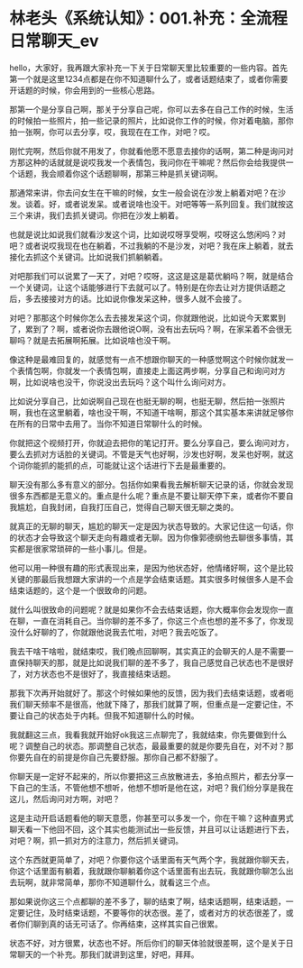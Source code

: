 # 林老头《系统认知》：001.补充：全流程日常聊天_ev

hello，大家好，我再跟大家补充一下关于日常聊天里比较重要的一些内容。首先第一个就是这里1234点都是在你不知道聊什么了，或者话题结束了，或者你需要开话题的时候，你会用到的一些核心思路。

那第一个是分享自己啊，那关于分享自己呢，你可以去多在自己工作的时候，生活的时候拍一些照片，拍一些记录的照片，比如说你工作的时候，你对着电脑，那你拍一张啊，你可以去分享，哎，我现在在工作，对吧？哎。

刚忙完啊，然后你就不用发了，你就看他愿不愿意去接你的话啊，第二种是询问对方那这种的话就就是说哎我发一个表情包，我问你在干嘛呢？然后你会给我提供一个话题，我会顺着你这个话题聊啊，那第三种是抓关键词啊。

那通常来讲，你去问女生在干嘛的时候，女生一般会说在沙发上躺着对吧？在沙发。谈着。好，或者说发呆。或者说啥也没干。对吧等等一系列回复。我们就按这三个来讲，我们去抓关键词。你把在沙发上躺着。

也就是说比如说我们就看沙发这个词，比如说哎呀享受啊，哎呀这么悠闲吗？对吧？或者说哎我现在也在躺着，不过我躺的不是沙发，对吧？我在床上躺着，就去接化去抓这个关键词。比如说我们抓躺躺着。

对吧那我们可以说累了一天了，对吧？哎呀，这这是这是葛优躺吗？啊，就是结合一个关键词，让这个话能够进行下去就可以了。特别是在你去让对方提供话题之后，多去接接对方的话。比如说你像发呆这种，很多人就不会接了。

对吧？那那这个时候你怎么去去接发呆这个词，你就跟他说，比如说今天累累到了，累到了？啊，或者说你去跟他说O啊，没有出去玩吗？啊，在家呆着不会很无聊吗？就是去拓展啊拓展。比如说啥也没干啊。

像这种是最难回复的，就感觉有一点不想跟你聊天的一种感觉啊这个时候你就发一个表情包啊，你就发一个表情包啊，直接走上面这两步啊，分享自己和询问对方啊，比如说啥也没干，你说没出去玩吗？这个叫什么询问对方。

比如说分享自己，比如说啊自己现在也挺无聊的啊，也挺无聊，然后拍一张照片啊，我也在这里躺着，啥也没干啊，不知道干啥啊，那这个其实基本来讲就足够你在所有的日常中去用了。当你不知道日常聊什么的时候。

你就把这个视频打开，你就迫去把你的笔记打开。要么分享自己，要么询问对方，要么去抓对方话脸的关键词。不管是天气也好啊，沙发也好啊，发呆也好啊，就这个词你能抓的能抓的点，可能就让这个话进行下去是最重要的。

聊天没有那么多有意义的部分。包括你如果看我去解析聊天记录的话，你就会发现很多东西都是无意义的。重点是什么呢？重点是不要让聊天停下来，或者你不要自我尴尬，自我封闭，自我打压自己，觉得自己聊天很无聊之类的。

就真正的无聊的聊天，尴尬的聊天一定是因为状态导致的。大家记住这一句话，你的状态才会导致这个聊天走向有趣或者无聊。因为你像郭德纲他去聊很多事情，其实都是很家常琐碎的一些小事儿。但是。

他可以用一种很有趣的形式表现出来，是因为他状态好，他情绪好啊，这个是比较关键的那最后我想跟大家讲的一个点是学会结束话题。其实很多时候很多人是不会结束话题的，这个是一个很致命的问题。

就什么叫很致命的问题呢？就是如果你不会去结束话题，你大概率你会发现你一直在聊，一直在消耗自己。当你聊的差不多了，你这三个点也想的差不多了，你发现没什么好聊的了，你就跟他说我去忙啦，对吧？我去吃饭了。

我去干啥干啥啦，就结束哎，我们晚点回聊啊，其实真正的会聊天的人是不需要一直保持聊天的那，就是比如说我们聊的差不多了，我自己感觉自己状态也不是很好了，对方状态也不是很好了，我直接结束话题。

那我下次再开始就好了。那这个时候如果他的反馈，因为我们去结束话题，或者呃我们聊天频率不是很高，他就下降了，那我们就算了啊，但重点是一定要记住，不要让自己的状态处于内耗。但我不知道聊什么的时候。

我就翻这三点，我看我就开始好ok我这三点聊完了，我就结束，你先要做到什么呢？调整自己的状态。那调整自己状态，最最重要的就是你要先自在，对不对？那你要先自在的前提是你自己先要舒服。那你自己都不舒服了。

你聊天是一定好不起来的，所以你要把这三点放散进去，多拍点照片，都去分享一下自己的生活，不管他想不想听，他想不想听是他在这，对吧？我们纷分享是我在这儿，然后询问对方啊，对吧？

这是主动开启话题看他的聊天意愿，你甚至可以多发一个，你在干嘛？这种直男式聊天看一下他回不回，这个其实也能测试出一些反馈，并且可以让话题进行下去，对吧？啊，抓一抓对方的注意力，然后抓关键词。

这个东西就更简单了，对吧？你要你这个话里面有天气两个字，我就跟你聊天去，你这个话里面有躺着，我就跟你聊躺着你这个话里面有出去玩，我就跟你聊怎么出去玩啊，就非常简单，那你不知道聊什么，就看这三个点。

那如果说你这三个点都聊的差不多了，聊的结束了啊，结束话题啊，结束话题，一定要记住，及时结束话题，不要等你的状态很。差了，或者对方的状态很差了，或者你们聊到真的话无可话了。你再结束，这样其实自己很累。

状态不好，对方很累，状态也不好。所后你们的聊天体验就很差啊，这个是关于日常聊天的一个补充。那我们就讲到这里，好吧，拜拜。

